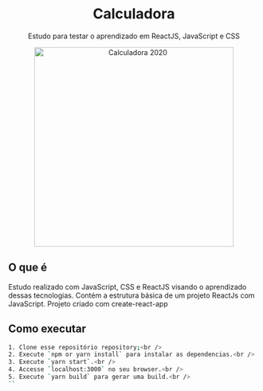 
<h1 align="center">Calculadora</h1>
<p align="center">Estudo para testar o aprendizado em ReactJS, JavaScript e CSS</p>
</p>

<p align="center">
  <img src="https://user-images.githubusercontent.com/13962389/86983803-3a2a5f80-c163-11ea-8760-f3e58a681014.gif" height="400" width="400" alt="Calculadora 2020" />
</p>

## O que é

Estudo realizado com JavaScript, CSS e ReactJS visando o aprendizado dessas tecnologias. Contém a estrutura básica de um projeto ReactJs com JavaScript. Projeto criado com create-react-app

## Como executar

```bash
1. Clone esse repositório repository;<br />
2. Execute `npm or yarn install` para instalar as dependencias.<br />
3. Execute `yarn start`.<br />
4. Accesse `localhost:3000` no seu browser.<br />
5. Execute `yarn build` para gerar uma build.<br />
``

